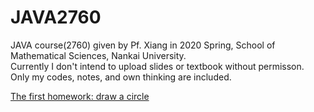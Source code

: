 # JAVA2760 
JAVA course(2760) given by Pf. Xiang in 2020 Spring, School of Mathematical Sciences, Nankai University.  
Currently I don't intend to upload slides or textbook without permisson. Only my codes, notes, and own thinking are included.   

[The first homework: draw a circle](https://github.com/Alexhaoge/JAVA2760/tree/master/%E5%8F%AF%E8%A7%86%E5%8C%96/%E4%BD%9C%E4%B8%9A1_%E7%94%BB%E5%9C%86)